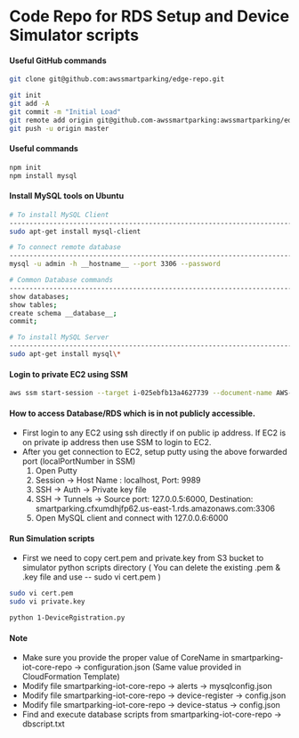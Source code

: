 # Code Repo for RDS Setup and Device Simulator scripts

#### Useful GitHub commands

```bash
git clone git@github.com:awssmartparking/edge-repo.git

git init
git add -A
git commit -m "Initial Load"
git remote add origin git@github.com-awssmartparking:awssmartparking/edge-repo.git
git push -u origin master
```

#### Useful commands

```bash
npm init
npm install mysql
```

#### Install MySQL tools on Ubuntu

```bash
# To install MySQL Client
--------------------------------------------------------------------------------------------------------
sudo apt-get install mysql-client

# To connect remote database
--------------------------------------------------------------------------------------------------------
mysql -u admin -h __hostname__ --port 3306 --password 

# Common Database commands
--------------------------------------------------------------------------------------------------------
show databases;
show tables;
create schema __database__;
commit;

# To install MySQL Server 
--------------------------------------------------------------------------------------------------------
sudo apt-get install mysql\*
```

#### Login to private EC2 using SSM

```bash
aws ssm start-session --target i-025ebfb13a4627739 --document-name AWS-StartPortForwardingSession --parameters "portNumber"=["22"],"localPortNumber"=["9989"] --region us-east-1 --profile __awsprofile__
```

#### How to access Database/RDS which is in not publicly accessible.

- First login to any EC2 using ssh directly if on public ip address.
  If EC2 is on private ip address then use SSM to login to EC2.
- After you get connection to EC2, setup putty using the above forwarded port (localPortNumber in SSM)
  1. Open Putty
  2. Session -> Host Name : localhost, Port: 9989
  3. SSH -> Auth -> Private key file
  4. SSH -> Tunnels -> Source port: 127.0.0.5:6000, Destination: smartparking.cfxumdhjfp62.us-east-1.rds.amazonaws.com:3306
  5. Open MySQL client and connect with 127.0.0.6:6000
  
  
#### Run Simulation scripts 

- First we need to copy cert.pem and private.key from S3 bucket to simulator python scripts directory
  ( You can delete the existing .pem & .key file and use -- sudo vi cert.pem )
  
```bash
sudo vi cert.pem
sudo vi private.key

python 1-DeviceRgistration.py

```  

#### Note

- Make sure you provide the proper value of CoreName in smartparking-iot-core-repo -> configuration.json (Same value provided in CloudFormation Template)
- Modify file smartparking-iot-core-repo -> alerts -> mysqlconfig.json
- Modify file smartparking-iot-core-repo -> device-register -> config.json
- Modify file smartparking-iot-core-repo -> device-status -> config.json
- Find and execute database scripts from smartparking-iot-core-repo -> dbscript.txt
